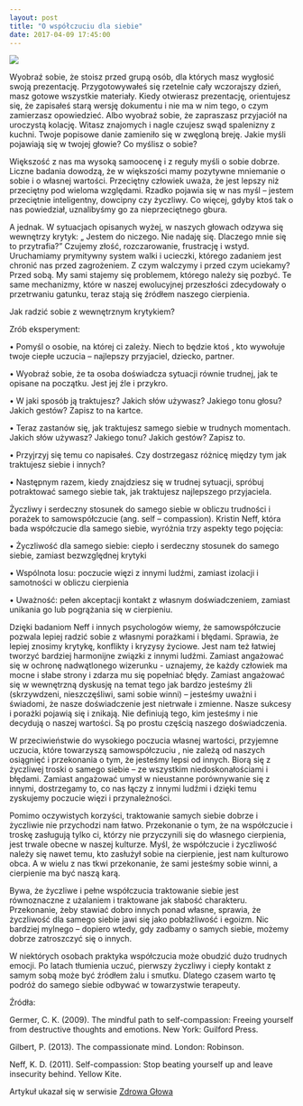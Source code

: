 ```yaml
---
layout: post
title: "O współczuciu dla siebie"
date: 2017-04-09 17:45:00
---
```

<img src="{{ site.baseurl }}/images/Compassion_blog.jpg" class="fit image">

Wyobraź sobie, że stoisz przed grupą osób, dla których masz wygłosić swoją prezentację. Przygotowywałeś się rzetelnie cały wczorajszy dzień, masz gotowe wszystkie materiały. Kiedy otwierasz prezentację, orientujesz się, że zapisałeś starą wersję dokumentu i nie ma w nim tego, o czym zamierzasz opowiedzieć. Albo wyobraź sobie, że zapraszasz przyjaciół na uroczystą kolację. Witasz znajomych i nagle czujesz swąd spalenizny z kuchni. Twoje popisowe danie zamieniło się w zwęgloną breję. Jakie myśli pojawiają się w twojej głowie? Co myślisz o sobie?

Większość z nas ma wysoką samoocenę i z reguły myśli o sobie dobrze. Liczne badania dowodzą, że w większości mamy pozytywne mniemanie o sobie i  o własnej wartości. Przeciętny człowiek uważa, że jest lepszy niż przeciętny pod wieloma względami. Rzadko pojawia się w nas myśl – jestem przeciętnie inteligentny, dowcipny czy życzliwy. Co więcej, gdyby ktoś tak o nas powiedział, uznalibyśmy go za nieprzeciętnego gbura. 

A jednak. W sytuacjach opisanych wyżej, w naszych głowach odzywa się wewnętrzy krytyk: „ Jestem do niczego. Nie nadaję się. Dlaczego mnie się to przytrafia?” Czujemy złość, rozczarowanie, frustrację i wstyd. Uruchamiamy prymitywny system walki i ucieczki, którego zadaniem jest chronić nas przed zagrożeniem. Z czym walczymy i przed czym uciekamy? Przed  sobą. My sami stajemy się problemem, którego należy się pozbyć. Te same mechanizmy, które w naszej ewolucyjnej przeszłości zdecydowały o przetrwaniu gatunku, teraz stają się źródłem naszego cierpienia.

Jak radzić sobie z wewnętrznym krytykiem?

Zrób eksperyment:

•	Pomyśl o osobie, na której ci zależy. Niech to będzie ktoś , kto wywołuje twoje ciepłe uczucia – najlepszy przyjaciel, dziecko, partner.

•	Wyobraź sobie, że ta osoba doświadcza sytuacji równie trudnej, jak te opisane na początku. Jest jej źle i przykro.

•	W jaki sposób ją traktujesz? Jakich słów używasz? Jakiego tonu głosu? Jakich gestów? Zapisz to na kartce.

•	Teraz zastanów się, jak traktujesz samego siebie w trudnych momentach. Jakich słów używasz? Jakiego tonu? Jakich gestów? Zapisz to.

•	Przyjrzyj się temu co napisałeś. Czy dostrzegasz różnicę między tym jak traktujesz siebie i innych?

•	Następnym razem, kiedy znajdziesz się w trudnej sytuacji, spróbuj potraktować samego siebie tak, jak traktujesz najlepszego przyjaciela.

Życzliwy i serdeczny stosunek do samego siebie w obliczu trudności i porażek to samowspółczucie (ang. self – compassion). Kristin Neff, która bada współczucie dla samego siebie, wyróżnia trzy aspekty tego pojęcia:

•	Życzliwość dla samego siebie: ciepło i serdeczny stosunek do samego siebie, zamiast bezwzględnej krytyki

•	Wspólnota losu: poczucie więzi z innymi ludźmi, zamiast izolacji i samotności w obliczu cierpienia

•	Uważność: pełen akceptacji kontakt z własnym doświadczeniem, zamiast unikania go lub pogrążania się w cierpieniu.

Dzięki badaniom Neff i innych psychologów wiemy, że samowspółczucie pozwala lepiej radzić sobie z własnymi porażkami i błędami. Sprawia, że lepiej znosimy krytykę, konflikty i kryzysy życiowe. Jest nam też łatwiej tworzyć bardziej harmonijne związki z innymi ludźmi. Zamiast angażować się w ochronę nadwątlonego wizerunku - uznajemy, że każdy człowiek ma mocne i słabe strony i zdarza mu się popełniać błędy. Zamiast angażować się w wewnętrzną dyskusję na temat tego jak bardzo jesteśmy źli (skrzywdzeni, nieszczęśliwi, sami sobie winni) – jesteśmy uważni i świadomi,  że nasze doświadczenie jest nietrwałe i zmienne. Nasze sukcesy i porażki pojawią się i znikają. Nie definiują tego, kim jesteśmy i nie decydują o naszej wartości. Są po prostu częścią naszego doświadczenia. 

W przeciwieństwie do wysokiego poczucia własnej wartości, przyjemne uczucia, które towarzyszą samowspółczuciu , nie zależą od naszych osiągnięć i przekonania o tym, że jesteśmy lepsi od innych. Biorą się z życzliwej troski o samego siebie – ze wszystkim niedoskonałościami i błędami. Zamiast angażować umysł w nieustanne porównywanie się z innymi, dostrzegamy to, co nas łączy z innymi ludźmi i dzięki temu zyskujemy poczucie więzi i przynależności.

Pomimo oczywistych korzyści, traktowanie samych siebie dobrze i życzliwie nie przychodzi nam łatwo. Przekonanie o tym, że na współczucie i troskę zasługują tylko ci, którzy nie przyczynili się do własnego cierpienia, jest trwale obecne w naszej kulturze. Myśl, że współczucie i życzliwość należy się nawet temu, kto zasłużył sobie na cierpienie, jest nam kulturowo obca. A w wielu z nas tkwi przekonanie, że sami jesteśmy sobie winni, a cierpienie ma być naszą karą.

Bywa, że życzliwe i pełne współczucia  traktowanie siebie jest równoznaczne z użalaniem i traktowane jak słabość charakteru. Przekonanie, żeby stawiać dobro innych ponad własne, sprawia, że życzliwość dla samego siebie jawi się jako pobłażliwość i egoizm. Nic bardziej mylnego – dopiero wtedy, gdy zadbamy o samych siebie, możemy dobrze zatroszczyć się o innych. 

W niektórych osobach praktyka współczucia może obudzić dużo trudnych emocji. Po latach tłumienia uczuć, pierwszy życzliwy i ciepły kontakt z samym sobą może być źródłem żalu i  smutku. Dlatego czasem warto tę podróż do samego siebie odbywać w towarzystwie terapeuty. 

Źródła:

Germer, C. K. (2009). The mindful path to self-compassion: Freeing yourself from destructive thoughts and emotions. New York: Guilford Press.

Gilbert, P. (2013). The compassionate mind. London: Robinson.

Neff, K. D. (2011). Self-compassion: Stop beating yourself up and leave insecurity behind. Yellow Kite.


Artykuł ukazał się w serwisie [Zdrowa Głowa](http://zdrowaglowa.org/o-samowspolczuciu-slow-kilka/)
